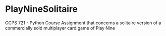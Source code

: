 # PlayNineSolitaire
CCPS 721 - Python Course Assignment that concerns a solitaire version of a commercially sold multiplayer card game of Play Nine
